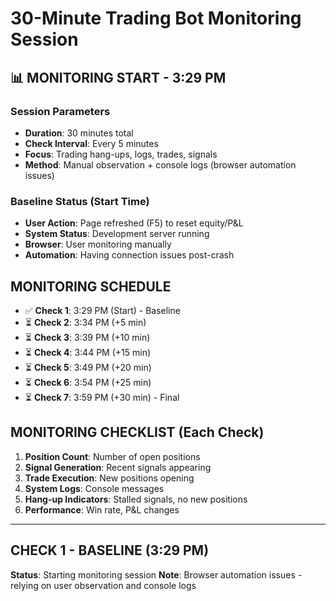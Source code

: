 # 30-Minute Trading Bot Monitoring Session

## 📊 **MONITORING START** - 3:29 PM

### **Session Parameters**
- **Duration**: 30 minutes total
- **Check Interval**: Every 5 minutes
- **Focus**: Trading hang-ups, logs, trades, signals
- **Method**: Manual observation + console logs (browser automation issues)

### **Baseline Status** (Start Time)
- **User Action**: Page refreshed (F5) to reset equity/P&L
- **System Status**: Development server running
- **Browser**: User monitoring manually
- **Automation**: Having connection issues post-crash

## **MONITORING SCHEDULE**
- ✅ **Check 1**: 3:29 PM (Start) - Baseline
- ⏳ **Check 2**: 3:34 PM (+5 min)
- ⏳ **Check 3**: 3:39 PM (+10 min)
- ⏳ **Check 4**: 3:44 PM (+15 min)
- ⏳ **Check 5**: 3:49 PM (+20 min)
- ⏳ **Check 6**: 3:54 PM (+25 min)
- ⏳ **Check 7**: 3:59 PM (+30 min) - Final

## **MONITORING CHECKLIST** (Each Check)
1. **Position Count**: Number of open positions
2. **Signal Generation**: Recent signals appearing
3. **Trade Execution**: New positions opening
4. **System Logs**: Console messages
5. **Hang-up Indicators**: Stalled signals, no new positions
6. **Performance**: Win rate, P&L changes

---

## **CHECK 1 - BASELINE** (3:29 PM)
**Status**: Starting monitoring session
**Note**: Browser automation issues - relying on user observation and console logs

